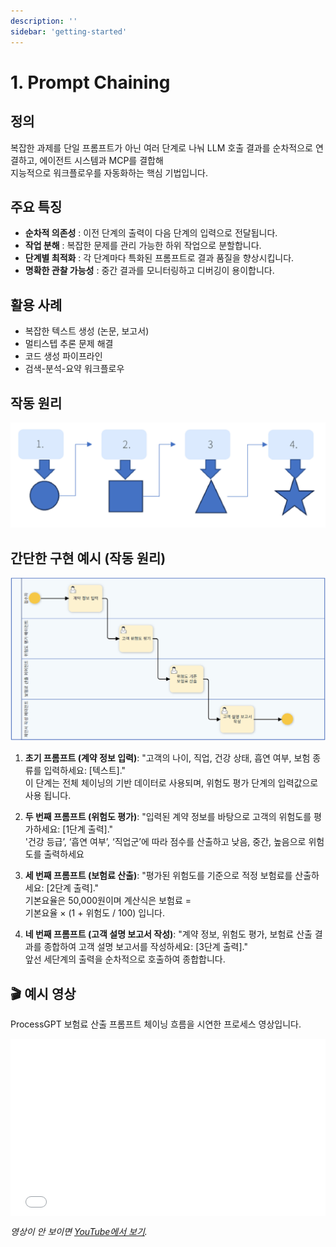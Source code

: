 ```yaml
---
description: ''
sidebar: 'getting-started'
---
```


# 1. Prompt Chaining

## 정의

복잡한 과제를 단일 프롬프트가 아닌 여러 단계로 나눠 LLM 호출 결과를 순차적으로 연결하고, 에이전트 시스템과 MCP를 결합해 <br> 지능적으로 워크플로우를 자동화하는 핵심 기법입니다. 

## 주요 특징


* **순차적 의존성** : 이전 단계의 출력이 다음 단계의 입력으로 전달됩니다. 
* **작업 분해** : 복잡한 문제를 관리 가능한 하위 작업으로 분할합니다. 
* **단계별 최적화** : 각 단계마다 특화된 프롬프트로 결과 품질을 향상시킵니다. 
* **명확한 관찰 가능성** : 중간 결과를 모니터링하고 디버깅이 용이합니다. 

## 활용 사례

* 복잡한 텍스트 생성 (논문, 보고서) 
* 멀티스텝 추론 문제 해결 
* 코드 생성 파이프라인 
* 검색-분석-요약 워크플로우 

## 작동 원리

![](../../../uengine-image/process-gpt/design-pattern/1.png)


## 간단한 구현 예시 (작동 원리)

![](../../../uengine-image/process-gpt/design-pattern/prompt_chaining_1.png)


1. **초기 프롬프트 (계약 정보 입력)**:
   "고객의 나이, 직업, 건강 상태, 흡연 여부, 보험 종류를 입력하세요: [텍스트]."  
    이 단계는 전체 체이닝의 기반 데이터로 사용되며, 위험도 평가 단계의 입력값으로 사용 됩니다.

2. **두 번째 프롬프트 (위험도 평가)**:
   "입력된 계약 정보를 바탕으로 고객의 위험도를 평가하세요: [1단계 출력]." <br>
    '건강 등급’, ‘흡연 여부’, ‘직업군’에 따라 점수를 산출하고 낮음, 중간, 높음으로 위험도를 출력하세요
  

3. **세 번째 프롬프트 (보험료 산출)**:
   "평가된 위험도를 기준으로 적정 보험료를 산출하세요: [2단계 출력]." <br>
    기본요율은 50,000원이며 계산식은 보험료 = <br>기본요율 × (1 + 위험도 / 100) 입니다.

   
4. **네 번째 프롬프트 (고객 설명 보고서 작성)**:
   "계약 정보, 위험도 평가, 보험료 산출 결과를 종합하여 고객 설명 보고서를 작성하세요: [3단계 출력]." <br>
    앞선 세단계의 출력을 순차적으로 호출하여 종합합니다.


## 🎬 예시 영상

ProcessGPT 보험료 산출 프롬프트 체이닝 흐름을 시연한 프로세스 영상입니다.


<div style="position: relative; padding-bottom: 56.25%; padding-top: 0px; height: 0; overflow: hidden;">
            <iframe style="position: absolute; top: 0; left: 0; width: 100%; height: 100%;" 
              src="youtube.com/watch?v=7yXa___W9_M" 
              frameborder="0" crolling="no" allowfullscreen="">
            </iframe>
          </div>

*영상이 안 보이면 [YouTube에서 보기](https://www.youtube.com/watch?v=7yXa___W9_M).*



